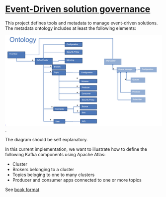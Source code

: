 # [Event-Driven solution governance](https://jbcodeforce.github.io/eda-governance)

This project defines tools and metadata to manage event-driven solutions. The metadata ontology includes at least the following elements:

![](./docs/images/ontology.png).

The diagram should be self explanatory. 

In this current implementation, we want to illustrate how to define the following Kafka components using Apache Atlas:

* Cluster
* Brokers belonging to a cluster
* Topics beloging to one to many clusters
* Producer and consumer apps connected to one or more topics

See [book format](https://jbcodeforce.github.io/eda-governance)

